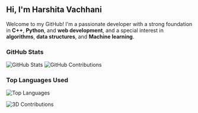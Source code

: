 ## Hi, I'm Harshita Vachhani

Welcome to my GitHub! I'm a passionate developer with a strong foundation in **C++**, **Python**, and **web development**, and a special interest in **algorithms**, **data structures**, and **Machine learning**.

### GitHub Stats
![GitHub Stats](https://github-readme-stats.vercel.app/api?username=Harshita772&show_icons=true&theme=radical)
![GitHub Contributions](https://github-readme-streak-stats.herokuapp.com/?user=Harshita772&theme=tokyonight&hide_border=false)

### Top Languages Used
![Top Languages](https://github-readme-stats.vercel.app/api/top-langs/?username=Harshita772&layout=compact&theme=radical)

![3D Contributions](https://ghchart.rshah.org/Harshita772)


<!--
**Harshita772/Harshita772** is a ✨ _special_ ✨ repository because its `README.md` (this file) appears on your GitHub profile.

Here are some ideas to get you started:

- 🔭 I’m currently working on ...
- 🌱 I’m currently learning ...
- 👯 I’m looking to collaborate on ...
- 🤔 I’m looking for help with ...
- 💬 Ask me about ...
- 📫 How to reach me: ...
- 😄 Pronouns: ...
- ⚡ Fun fact: ...
-->
